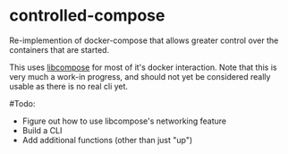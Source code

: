 # controlled-compose
Re-implemention of docker-compose that allows greater control over the containers that are started.

This uses [libcompose](https://github.com/docker/libcompose) for most of it's docker interaction.  Note that this is very much a work-in progress, and should not yet be considered really usable as there is no real cli yet.

#Todo:
- Figure out how to use libcompose's networking feature
- Build a CLI
- Add additional functions (other than just "up")
